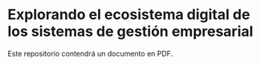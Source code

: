 # Explorando el ecosistema digital de los sistemas de gestión empresarial
Este repositorio contendrá un documento en PDF.
